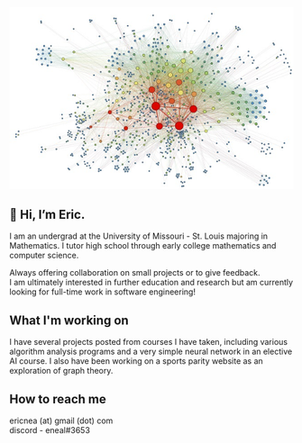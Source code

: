  ![](https://github.com/eric-neal/eric-neal/blob/main/forcedirectedgraph.jpg)
 
 ## 👋 Hi, I’m Eric. 
 
I am an undergrad at the University of Missouri - St. Louis majoring in Mathematics. 
I tutor high school through early college mathematics and computer science. 

Always offering collaboration on small projects or to give feedback.  
I am ultimately interested in further education and research but am currently looking for full-time work in software engineering! 

## What I'm working on 
I have several projects posted from courses I have taken, including various algorithm analysis programs and a very simple neural network in an elective AI course. I also have been working on a sports parity website as an exploration of graph theory. 

## How to reach me
ericnea (at) gmail (dot) com   
discord - eneal#3653

<!---
eric-neal/eric-neal is a ✨ special ✨ repository because its `README.md` (this file) appears on your GitHub profile.
You can click the Preview link to take a look at your changes.
--->

